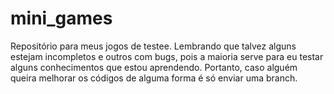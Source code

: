 # mini_games
Repositório para meus jogos de testee. Lembrando que talvez alguns estejam incompletos e outros com bugs, pois a maioria serve para eu testar alguns conhecimentos que estou aprendendo. Portanto, caso alguém queira melhorar os códigos de alguma forma é só enviar uma branch.
